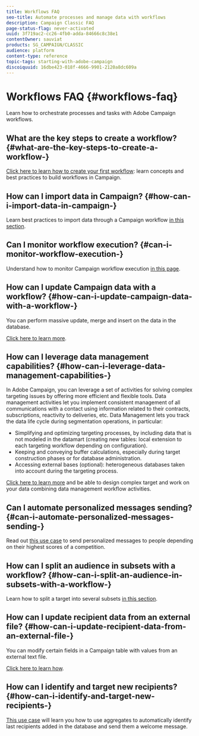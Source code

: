 ```yaml
---
title: Workflows FAQ
seo-title: Automate processes and manage data with workflows
description: Campaign Classic FAQ
page-status-flag: never-activated
uuid: 3f719ac2-cc26-4fb0-adda-84666c8c38e1
contentOwner: sauviat
products: SG_CAMPAIGN/CLASSIC
audience: platform
content-type: reference
topic-tags: starting-with-adobe-campaign
discoiquuid: 16dbe423-018f-4666-9901-2120a8dc609a
---
```


# Workflows FAQ {#workflows-faq}

Learn how to orchestrate processes and tasks with Adobe Campaign workflows.

## What are the key steps to create a workflow? {#what-are-the-key-steps-to-create-a-workflow-}

[Click here to learn how to create your first workflow](../../workflow/using/building-a-workflow.md): learn concepts and best practices to build workflows in Campaign.

## How can I import data in Campaign? {#how-can-i-import-data-in-campaign-}

Learn best practices to import data through a Campaign workflow [in this section](../../workflow/using/importing-data.md).

## Can I monitor workflow execution? {#can-i-monitor-workflow-execution-}

Understand how to monitor Campaign workflow execution [in this page](../../workflow/using/starting-a-workflow.md).

## How can I update Campaign data with a workflow? {#how-can-i-update-campaign-data-with-a-workflow-}

You can perform massive update, merge and insert on the data in the database.

[Click here to learn more](../../workflow/using/update-data.md).

## How can I leverage data management capabilities? {#how-can-i-leverage-data-management-capabilities-}

In Adobe Campaign, you can leverage a set of activities for solving complex targeting issues by offering more efficient and flexible tools. Data management activities let you implement consistent management of all communications with a contact using information related to their contracts, subscriptions, reactivity to deliveries, etc. Data Management lets you track the data life cycle during segmentation operations, in particular:

* Simplifying and optimizing targeting processes, by including data that is not modeled in the datamart (creating new tables: local extension to each targeting workflow depending on configuration).
* Keeping and conveying buffer calculations, especially during target construction phases or for database administration.
* Accessing external bases (optional): heterogeneous databases taken into account during the targeting process.

[Click here to learn more](../../workflow/using/targeting-data.md#data-management) and be able to design complex target and work on your data combining data management workflow activities.

## Can I automate personalized messages sending? {#can-i-automate-personalized-messages-sending-}

Read out [this use case](../../workflow/using/enriching-data.md) to send personalized messages to people depending on their highest scores of a competition.

## How can I split an audience in subsets with a workflow? {#how-can-i-split-an-audience-in-subsets-with-a-workflow-}

Learn how to split a target into several subsets [in this section](../../workflow/using/split.md).

## How can I update recipient data from an external file? {#how-can-i-update-recipient-data-from-an-external-file-}

You can modify certain fields in a Campaign table with values from an external text file.

[Click here to learn how](../../platform/using/importing-data.md#example--enrich-the-values-with-those-of-an-external-file).

## How can I identify and target new recipients? {#how-can-i-identify-and-target-new-recipients-}

[This use case](../../workflow/using/using-aggregates.md) will learn you how to use aggregates to automatically identify last recipients added in the database and send them a welcome message.
